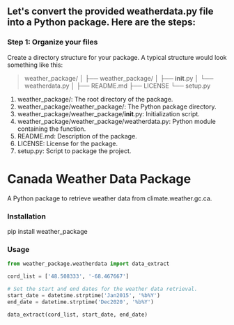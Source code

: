 ## Let's convert the provided weatherdata.py file into a Python package. Here are the steps:

### Step 1: Organize your files

Create a directory structure for your package. A typical structure would look something like this:


> weather_package/
│
├── weather_package/
│   ├── __init__.py
│   └── weatherdata.py
│
├── README.md
├── LICENSE
└── setup.py


1. weather_package/: The root directory of the package.
2. weather_package/weather_package/: The Python package directory.
3. weather_package/weather_package/__init__.py: Initialization script.
4. weather_package/weather_package/weatherdata.py: Python module containing the function.
5. README.md: Description of the package.
6. LICENSE: License for the package.
7. setup.py: Script to package the project.

# Canada Weather Data Package

A Python package to retrieve weather data from climate.weather.gc.ca.

### Installation

pip install weather_package

### Usage

```python
from weather_package.weatherdata import data_extract

cord_list = ['48.508333', '-68.467667']

# Set the start and end dates for the weather data retrieval.
start_date = datetime.strptime('Jan2015', '%b%Y')
end_date = datetime.strptime('Dec2020', '%b%Y')

data_extract(cord_list, start_date, end_date)